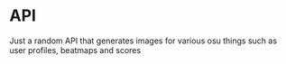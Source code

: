 # API
Just a random API that generates images for various osu things such as user profiles, beatmaps and scores
